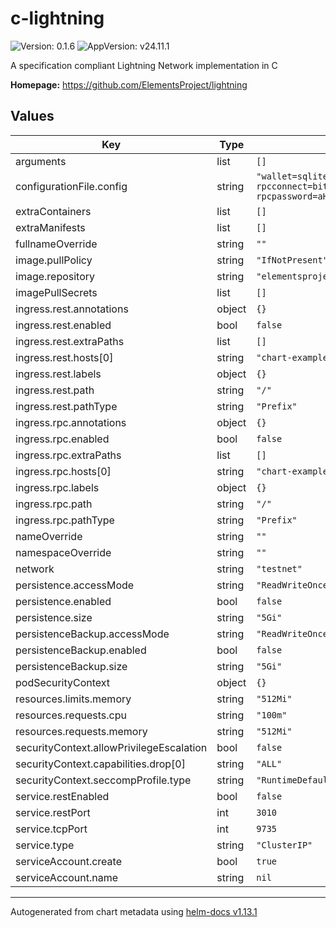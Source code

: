 # c-lightning

![Version: 0.1.6](https://img.shields.io/badge/Version-0.1.6-informational?style=flat-square) ![AppVersion: v24.11.1](https://img.shields.io/badge/AppVersion-v24.11.1-informational?style=flat-square)

A specification compliant Lightning Network implementation in C

**Homepage:** <https://github.com/ElementsProject/lightning>

## Values

| Key | Type | Default | Description |
|-----|------|---------|-------------|
| arguments | list | `[]` |  |
| configurationFile.config | string | `"wallet=sqlite3:///root/.lightning/bitcoin/lightningd.sqlite3:/root/backup/lightningd.sqlite3\nalias=MyNodeAlias\nnetwork=bitcoin\nbitcoin-rpcconnect=bitcoind.bitcoin.svc.cluster.local\nbitcoin-rpcport=8332\nbitcoin-rpcuser=c-lightning\nbitcoin-rpcpassword=aHVudGVyMQ==\nclnrest-port=3010\nclnrest-host=0.0.0.0"` |  |
| extraContainers | list | `[]` |  |
| extraManifests | list | `[]` |  |
| fullnameOverride | string | `""` |  |
| image.pullPolicy | string | `"IfNotPresent"` |  |
| image.repository | string | `"elementsproject/lightningd"` |  |
| imagePullSecrets | list | `[]` |  |
| ingress.rest.annotations | object | `{}` |  |
| ingress.rest.enabled | bool | `false` |  |
| ingress.rest.extraPaths | list | `[]` |  |
| ingress.rest.hosts[0] | string | `"chart-example.local"` |  |
| ingress.rest.labels | object | `{}` |  |
| ingress.rest.path | string | `"/"` |  |
| ingress.rest.pathType | string | `"Prefix"` |  |
| ingress.rpc.annotations | object | `{}` |  |
| ingress.rpc.enabled | bool | `false` |  |
| ingress.rpc.extraPaths | list | `[]` |  |
| ingress.rpc.hosts[0] | string | `"chart-example.local"` |  |
| ingress.rpc.labels | object | `{}` |  |
| ingress.rpc.path | string | `"/"` |  |
| ingress.rpc.pathType | string | `"Prefix"` |  |
| nameOverride | string | `""` |  |
| namespaceOverride | string | `""` |  |
| network | string | `"testnet"` |  |
| persistence.accessMode | string | `"ReadWriteOnce"` |  |
| persistence.enabled | bool | `false` |  |
| persistence.size | string | `"5Gi"` |  |
| persistenceBackup.accessMode | string | `"ReadWriteOnce"` |  |
| persistenceBackup.enabled | bool | `false` |  |
| persistenceBackup.size | string | `"5Gi"` |  |
| podSecurityContext | object | `{}` |  |
| resources.limits.memory | string | `"512Mi"` |  |
| resources.requests.cpu | string | `"100m"` |  |
| resources.requests.memory | string | `"512Mi"` |  |
| securityContext.allowPrivilegeEscalation | bool | `false` |  |
| securityContext.capabilities.drop[0] | string | `"ALL"` |  |
| securityContext.seccompProfile.type | string | `"RuntimeDefault"` |  |
| service.restEnabled | bool | `false` |  |
| service.restPort | int | `3010` |  |
| service.tcpPort | int | `9735` |  |
| service.type | string | `"ClusterIP"` |  |
| serviceAccount.create | bool | `true` |  |
| serviceAccount.name | string | `nil` |  |

----------------------------------------------
Autogenerated from chart metadata using [helm-docs v1.13.1](https://github.com/norwoodj/helm-docs/releases/v1.13.1)
